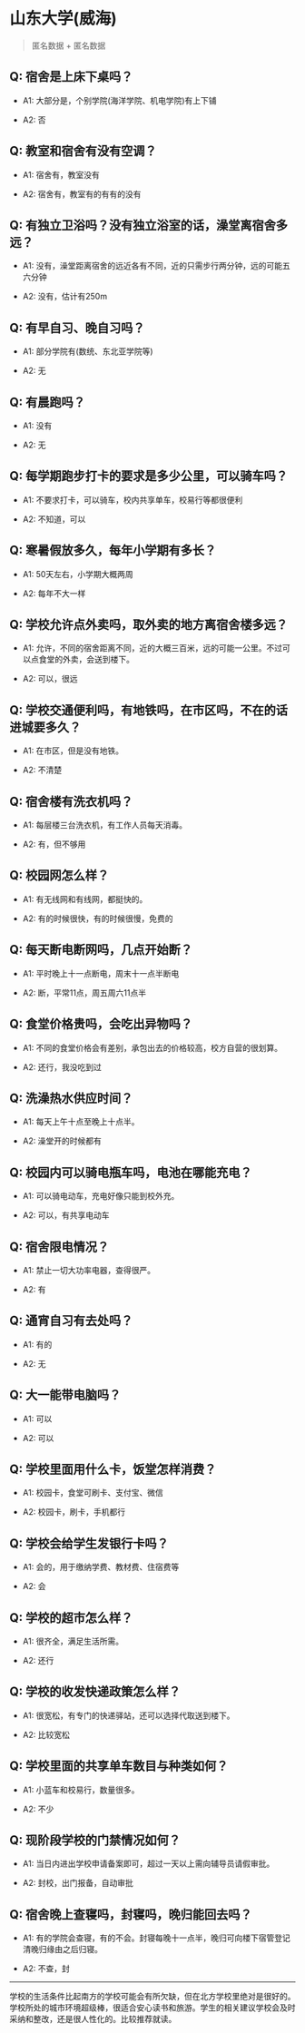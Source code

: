 # 山东大学(威海)

> 匿名数据 + 匿名数据

## Q: 宿舍是上床下桌吗？

- A1: 大部分是，个别学院(海洋学院、机电学院)有上下铺

- A2: 否

## Q: 教室和宿舍有没有空调？

- A1: 宿舍有，教室没有

- A2: 宿舍有，教室有的有有的没有

## Q: 有独立卫浴吗？没有独立浴室的话，澡堂离宿舍多远？

- A1: 没有，澡堂距离宿舍的远近各有不同，近的只需步行两分钟，远的可能五六分钟

- A2: 没有，估计有250m

## Q: 有早自习、晚自习吗？

- A1: 部分学院有(数统、东北亚学院等)

- A2: 无

## Q: 有晨跑吗？

- A1: 没有

- A2: 无

## Q: 每学期跑步打卡的要求是多少公里，可以骑车吗？

- A1: 不要求打卡，可以骑车，校内共享单车，校易行等都很便利

- A2: 不知道，可以

## Q: 寒暑假放多久，每年小学期有多长？

- A1: 50天左右，小学期大概两周

- A2: 每年不大一样

## Q: 学校允许点外卖吗，取外卖的地方离宿舍楼多远？

- A1: 允许，不同的宿舍距离不同，近的大概三百米，远的可能一公里。不过可以点食堂的外卖，会送到楼下。

- A2: 可以，很远

## Q: 学校交通便利吗，有地铁吗，在市区吗，不在的话进城要多久？

- A1: 在市区，但是没有地铁。

- A2: 不清楚

## Q: 宿舍楼有洗衣机吗？

- A1: 每层楼三台洗衣机，有工作人员每天消毒。

- A2: 有，但不够用

## Q: 校园网怎么样？

- A1: 有无线网和有线网，都挺快的。

- A2: 有的时候很快，有的时候很慢，免费的

## Q: 每天断电断网吗，几点开始断？

- A1: 平时晚上十一点断电，周末十一点半断电

- A2: 断，平常11点，周五周六11点半

## Q: 食堂价格贵吗，会吃出异物吗？

- A1: 不同的食堂价格会有差别，承包出去的价格较高，校方自营的很划算。

- A2: 还行，我没吃到过

## Q: 洗澡热水供应时间？

- A1: 每天上午十点至晚上十点半。

- A2: 澡堂开的时候都有

## Q: 校园内可以骑电瓶车吗，电池在哪能充电？

- A1: 可以骑电动车，充电好像只能到校外充。

- A2: 可以，有共享电动车

## Q: 宿舍限电情况？

- A1: 禁止一切大功率电器，查得很严。

- A2: 有

## Q: 通宵自习有去处吗？

- A1: 有的

- A2: 无

## Q: 大一能带电脑吗？

- A1: 可以

- A2: 可以

## Q: 学校里面用什么卡，饭堂怎样消费？

- A1: 校园卡，食堂可刷卡、支付宝、微信

- A2: 校园卡，刷卡，手机都行

## Q: 学校会给学生发银行卡吗？

- A1: 会的，用于缴纳学费、教材费、住宿费等

- A2: 会

## Q: 学校的超市怎么样？

- A1: 很齐全，满足生活所需。

- A2: 还行

## Q: 学校的收发快递政策怎么样？

- A1: 很宽松，有专门的快递驿站，还可以选择代取送到楼下。

- A2: 比较宽松

## Q: 学校里面的共享单车数目与种类如何？

- A1: 小蓝车和校易行，数量很多。

- A2: 不少

## Q: 现阶段学校的门禁情况如何？

- A1: 当日内进出学校申请备案即可，超过一天以上需向辅导员请假审批。

- A2: 封校，出门报备，自动审批

## Q: 宿舍晚上查寝吗，封寝吗，晚归能回去吗？

- A1: 有的学院会查寝，有的不会。封寝每晚十一点半，晚归可向楼下宿管登记清晚归缘由之后归寝。

- A2: 不查，封

***

学校的生活条件比起南方的学校可能会有所欠缺，但在北方学校里绝对是很好的。学校所处的城市环境超级棒，很适合安心读书和旅游。学生的相关建议学校会及时采纳和整改，还是很人性化的。比较推荐就读。